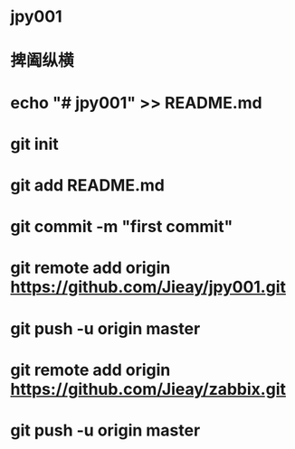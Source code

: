 # jpy001
# 捭阖纵横
# echo "# jpy001" >> README.md
# git init
# git add README.md
# git commit -m "first commit"
# git remote add origin https://github.com/Jieay/jpy001.git
# git push -u origin master

# git remote add origin https://github.com/Jieay/zabbix.git
# git push -u origin master
